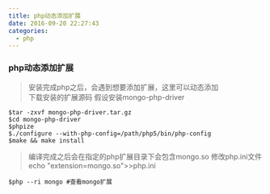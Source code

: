 ```yaml
---
title: php动态添加扩展
date: 2016-09-20 22:27:43
categories:
  - php
---
```



### php动态添加扩展

> 安装完成php之后，会遇到想要添加扩展，这里可以动态添加  
> 下载安装的扩展源码 假设安装mongo-php-driver
	
	$tar -zxvf mongo-php-driver.tar.gz
	$cd mongo-php-driver
	$phpize
	$./configure --with-php-config=/path/php5/bin/php-config
	$make && make install

> 编译完成之后会在指定的php扩展目录下会包含mongo.so
> 修改php.ini文件 echo "extension=mongo.so">>php.ini

	$php --ri mongo #查看mongo扩展



